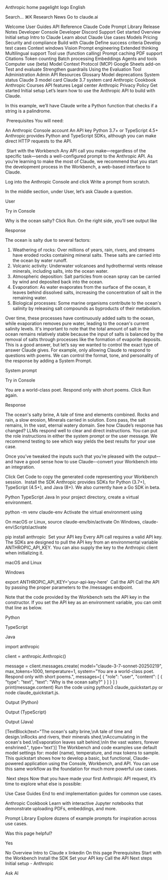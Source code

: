 
Anthropic home pagelight logo
English

Search...
⌘K
Research
News
Go to claude.ai

Welcome
User Guides
API Reference
Claude Code
Prompt Library
Release Notes
Developer Console
Developer Discord
Support
Get started
Overview
Initial setup
Intro to Claude
Learn about Claude
Use cases
Models
Pricing
Security and compliance
Build with Claude
Define success criteria
Develop test cases
Context windows
Vision
Prompt engineering
Extended thinking
Multilingual support
Tool use (function calling)
Prompt caching
PDF support
Citations
Token counting
Batch processing
Embeddings
Agents and tools
Computer use (beta)
Model Context Protocol (MCP)
Google Sheets add-on
Test and evaluate
Strengthen guardrails
Using the Evaluation Tool
Administration
Admin API
Resources
Glossary
Model deprecations
System status
Claude 3 model card
Claude 3.7 system card
Anthropic Cookbook
Anthropic Courses
API features
Legal center
Anthropic Privacy Policy
Get started
Initial setup
Let’s learn how to use the Anthropic API to build with Claude.

In this example, we’ll have Claude write a Python function that checks if a string is a palindrome.

​
Prerequisites
You will need:

An Anthropic Console account
An API key
Python 3.7+ or TypeScript 4.5+
Anthropic provides Python and TypeScript SDKs, although you can make direct HTTP requests to the API.

​
Start with the Workbench
Any API call you make—regardless of the specific task—sends a well-configured prompt to the Anthropic API. As you’re learning to make the most of Claude, we recommend that you start the development process in the Workbench, a web-based interface to Claude.

Log into the Anthropic Console and click Write a prompt from scratch.

In the middle section, under User, let’s ask Claude a question.


User

Try in Console


Why is the ocean salty?
Click Run. On the right side, you’ll see output like

Response

The ocean is salty due to several factors:

1. Weathering of rocks: Over millions of years, rain, rivers, and streams have eroded rocks containing mineral salts. These salts are carried into the ocean by water runoff.
2. Volcanic activity: Underwater volcanoes and hydrothermal vents release minerals, including salts, into the ocean water.
3. Atmospheric deposition: Salt particles from ocean spray can be carried by wind and deposited back into the ocean.
4. Evaporation: As water evaporates from the surface of the ocean, it leaves behind dissolved salts, increasing the concentration of salt in the remaining water.
5. Biological processes: Some marine organisms contribute to the ocean's salinity by releasing salt compounds as byproducts of their metabolism.

Over time, these processes have continuously added salts to the ocean, while evaporation removes pure water, leading to the ocean's current salinity levels. It's important to note that the total amount of salt in the ocean remains relatively stable because the input of salts is balanced by the removal of salts through processes like the formation of evaporite deposits.
This is a good answer, but let’s say we wanted to control the exact type of answer Claude gives. For example, only allowing Claude to respond to questions with poems. We can control the format, tone, and personality of the response by adding a System Prompt.


System prompt

Try in Console


You are a world-class poet. Respond only with short poems.
Click Run again.

Response

The ocean's salty brine,
A tale of time and elements combined.
Rocks and rain, a slow erosion,
Minerals carried in solution.
Eons pass, the salt remains,
In the vast, eternal watery domain.
See how Claude’s response has changed? LLMs respond well to clear and direct instructions. You can put the role instructions in either the system prompt or the user message. We recommend testing to see which way yields the best results for your use case.

Once you’ve tweaked the inputs such that you’re pleased with the output–-and have a good sense how to use Claude–-convert your Workbench into an integration.

Click Get Code to copy the generated code representing your Workbench session.
​
Install the SDK
Anthropic provides SDKs for Python (3.7+), TypeScript (4.5+), and Java (8+). We also currently have a Go SDK in beta.

Python
TypeScript
Java
In your project directory, create a virtual environment.


python -m venv claude-env
Activate the virtual environment using

On macOS or Linux, source claude-env/bin/activate
On Windows, claude-env\Scripts\activate

pip install anthropic
​
Set your API key
Every API call requires a valid API key. The SDKs are designed to pull the API key from an environmental variable ANTHROPIC_API_KEY. You can also supply the key to the Anthropic client when initializing it.


macOS and Linux

Windows

export ANTHROPIC_API_KEY='your-api-key-here'
​
Call the API
Call the API by passing the proper parameters to the /messages endpoint.

Note that the code provided by the Workbench sets the API key in the constructor. If you set the API key as an environment variable, you can omit that line as below.


Python

TypeScript

Java

import anthropic

client = anthropic.Anthropic()

message = client.messages.create(
    model="claude-3-7-sonnet-20250219",
    max_tokens=1000,
    temperature=1,
    system="You are a world-class poet. Respond only with short poems.",
    messages=[
        {
            "role": "user",
            "content": [
                {
                    "type": "text",
                    "text": "Why is the ocean salty?"
                }
            ]
        }
    ]
)
print(message.content)
Run the code using python3 claude_quickstart.py or node claude_quickstart.js.


Output (Python)

Output (TypeScript)

Output (Java)

[TextBlock(text="The ocean's salty brine,\nA tale of time and design.\nRocks and rivers, their minerals shed,\nAccumulating in the ocean's bed.\nEvaporation leaves salt behind,\nIn the vast waters, forever enshrined.", type='text')]
The Workbench and code examples use default model settings for: model (name), temperature, and max tokens to sample.
This quickstart shows how to develop a basic, but functional, Claude-powered application using the Console, Workbench, and API. You can use this same workflow as the foundation for much more powerful use cases.

​
Next steps
Now that you have made your first Anthropic API request, it’s time to explore what else is possible:

Use Case Guides
End to end implementation guides for common use cases.

Anthropic Cookbook
Learn with interactive Jupyter notebooks that demonstrate uploading PDFs, embeddings, and more.

Prompt Library
Explore dozens of example prompts for inspiration across use cases.

Was this page helpful?


Yes

No
Overview
Intro to Claude
x
linkedin
On this page
Prerequisites
Start with the Workbench
Install the SDK
Set your API key
Call the API
Next steps
Initial setup - Anthropic

Ask AI

